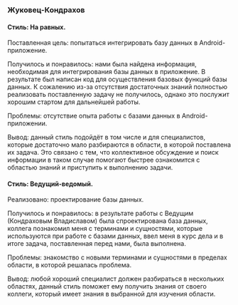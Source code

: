 ### Жуковец-Кондрахов

#### Стиль: На равных.

Поставленная цель: попытаться интегрировать базу данных в Android-приложение.

Получилось и понравилось: нами была найдена информация, необходимая для интегрирования базы данных в приложение. В результате был написан код для осуществления базовых функций базы данных. К сожалению из-за отсутствия достаточных знаний полностью реализовать поставленную задачу не получилось, однако это послужит хорошим стартом для дальнейшей работы.

Проблемы: отсутствие опыта работы с базами данных в Android-приложении.

Вывод: данный стиль подойдёт в том числе и для специалистов, которые достаточно мало разбираются в области, в которой поставлена их задача. Это связано с тем, что коллективное обсуждение и поиск информации в таком случае помогают быстрее ознакомится с областью знаний и приступить к выполнению задачи. 



#### Стиль: Ведущий-ведомый.

Реализовано: проектирование базы данных.

Получилось и понравилось: в результате работы с Ведущим (Кондраховым Владиславом) была спроектирована база данных, коллега познакомил меня с терминами и сущностями, которые используются при работе с базами данных, ввел меня в курс дела и в итоге задача, поставленная перед нами, была выполнена.

Проблемы: знакомство с новыми терминами и сущностями в пределах области, в которой решалась проблема.

Вывод: любой хороший специалист должен разбираться в нескольких областях, данный стиль поможет ему получить знания от своего коллеги, который имеет знания в выбранной для изучения области.